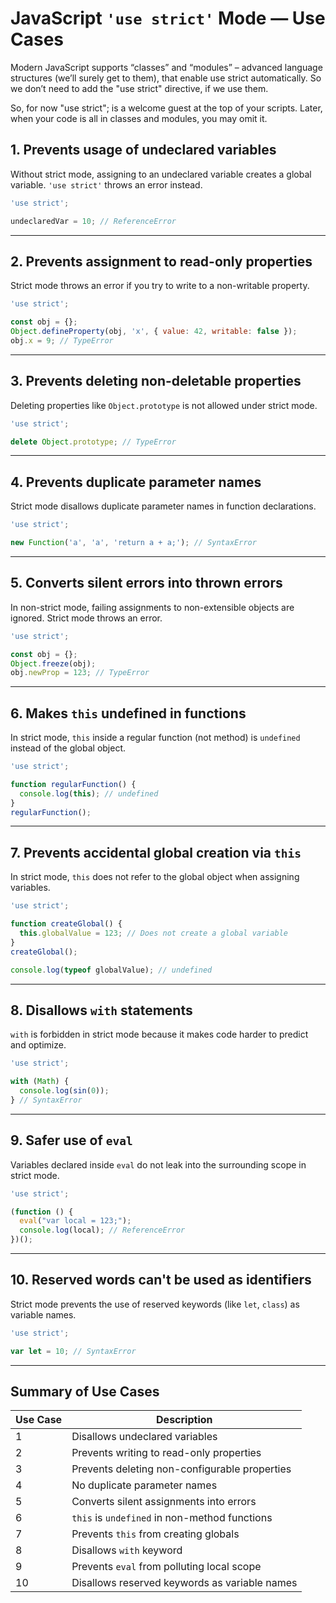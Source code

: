 # JavaScript `'use strict'` Mode — Use Cases

Modern JavaScript supports “classes” and “modules” – advanced language structures (we’ll surely get to them), that enable use strict automatically. So we don’t need to add the "use strict" directive, if we use them.

So, for now "use strict"; is a welcome guest at the top of your scripts. Later, when your code is all in classes and modules, you may omit it.

## 1. Prevents usage of undeclared variables

Without strict mode, assigning to an undeclared variable creates a global variable. `'use strict'` throws an error instead.

```js
'use strict';

undeclaredVar = 10; // ReferenceError
```

---

## 2. Prevents assignment to read-only properties

Strict mode throws an error if you try to write to a non-writable property.

```js
'use strict';

const obj = {};
Object.defineProperty(obj, 'x', { value: 42, writable: false });
obj.x = 9; // TypeError
```

---

## 3. Prevents deleting non-deletable properties

Deleting properties like `Object.prototype` is not allowed under strict mode.

```js
'use strict';

delete Object.prototype; // TypeError
```

---

## 4. Prevents duplicate parameter names

Strict mode disallows duplicate parameter names in function declarations.

```js
'use strict';

new Function('a', 'a', 'return a + a;'); // SyntaxError
```

---

## 5. Converts silent errors into thrown errors

In non-strict mode, failing assignments to non-extensible objects are ignored. Strict mode throws an error.

```js
'use strict';

const obj = {};
Object.freeze(obj);
obj.newProp = 123; // TypeError
```

---

## 6. Makes `this` undefined in functions

In strict mode, `this` inside a regular function (not method) is `undefined` instead of the global object.

```js
'use strict';

function regularFunction() {
  console.log(this); // undefined
}
regularFunction();
```

---

## 7. Prevents accidental global creation via `this`

In strict mode, `this` does not refer to the global object when assigning variables.

```js
'use strict';

function createGlobal() {
  this.globalValue = 123; // Does not create a global variable
}
createGlobal();

console.log(typeof globalValue); // undefined
```

---

## 8. Disallows `with` statements

`with` is forbidden in strict mode because it makes code harder to predict and optimize.

```js
'use strict';

with (Math) {
  console.log(sin(0));
} // SyntaxError
```

---

## 9. Safer use of `eval`

Variables declared inside `eval` do not leak into the surrounding scope in strict mode.

```js
'use strict';

(function () {
  eval("var local = 123;");
  console.log(local); // ReferenceError
})();
```

---

## 10. Reserved words can't be used as identifiers

Strict mode prevents the use of reserved keywords (like `let`, `class`) as variable names.

```js
'use strict';

var let = 10; // SyntaxError
```

---

## Summary of Use Cases

| Use Case | Description |
|----------|-------------|
| 1        | Disallows undeclared variables |
| 2        | Prevents writing to read-only properties |
| 3        | Prevents deleting non-configurable properties |
| 4        | No duplicate parameter names |
| 5        | Converts silent assignments into errors |
| 6        | `this` is `undefined` in non-method functions |
| 7        | Prevents `this` from creating globals |
| 8        | Disallows `with` keyword |
| 9        | Prevents `eval` from polluting local scope |
| 10       | Disallows reserved keywords as variable names |
